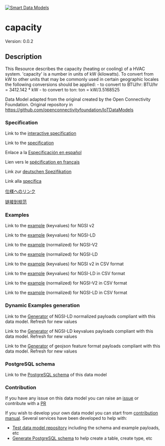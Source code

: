 [![Smart Data Models](https://smartdatamodels.org/wp-content/uploads/2022/01/SmartDataModels_logo.png "Logo")](https://smartdatamodels.org)
# capacity
Version: 0.0.2

## Description 

This Resource describes the capacity (heating or cooling) of a HVAC system. 'capacity' is a number in units of kW (kilowatts). To convert from kW to other units that may be commonly used in certain geographic locales the following conversions should be applied: - to convert to BTU/hr: BTU/hr = 3412.142 * kW - to convert to ton: ton = kW/3.5168525

Data Model adapted from the original created by the Open Connectivity Foundation. Original repository in https://github.com/openconnectivityfoundation/IoTDataModels
### Specification

Link to the [interactive specification](https://swagger.lab.fiware.org/?url=https://smart-data-models.github.io/dataModel.OCF/capacity/swagger.yaml)

Link to the [specification](https://github.com/smart-data-models/dataModel.OCF/blob/master/capacity/doc/spec.md)

Enlace a la [Especificación en español](https://github.com/smart-data-models/dataModel.OCF/blob/master/capacity/doc/spec_ES.md)

Lien vers le [spécification en français](https://github.com/smart-data-models/dataModel.OCF/blob/master/capacity/doc/spec_FR.md)

Link zur [deutschen Spezifikation](https://github.com/smart-data-models/dataModel.OCF/blob/master/capacity/doc/spec_DE.md)

Link alla [specifica](https://github.com/smart-data-models/dataModel.OCF/blob/master/capacity/doc/spec_IT.md)

[仕様へのリンク](https://github.com/smart-data-models/dataModel.OCF/blob/master/capacity/doc/spec_JA.md)

[链接到规范](https://github.com/smart-data-models/dataModel.OCF/blob/master/capacity/doc/spec_ZH.md)
### Examples

Link to the [example](https://smart-data-models.github.io/dataModel.OCF/capacity/examples/example.json) (keyvalues) for NGSI v2

Link to the [example](https://smart-data-models.github.io/dataModel.OCF/capacity/examples/example.jsonld) (keyvalues) for NGSI-LD

Link to the [example](https://smart-data-models.github.io/dataModel.OCF/capacity/examples/example-normalized.json) (normalized) for NGSI-V2

Link to the [example](https://smart-data-models.github.io/dataModel.OCF/capacity/examples/example-normalized.jsonld) (normalized) for NGSI-LD

Link to the [example](https://smart-data-models.github.io/dataModel.OCF/capacity/examples/example.json.csv) (keyvalues) for NGSI v2 in CSV format

Link to the [example](https://smart-data-models.github.io/dataModel.OCF/capacity/examples/example.jsonld.csv) (keyvalues) for NGSI-LD in CSV format

Link to the [example](https://smart-data-models.github.io/dataModel.OCF/capacity/examples/example-normalized.json.csv) (normalized) for NGSI-V2 in CSV format

Link to the [example](https://smart-data-models.github.io/dataModel.OCF/capacity/examples/example-normalized.jsonld.csv) (normalized) for NGSI-LD in CSV format
### Dynamic Examples generation

Link to the [Generator](https://smartdatamodels.org/extra/ngsi-ld_generator.php?schemaUrl=https://raw.githubusercontent.com/smart-data-models/dataModel.OCF/master/capacity/schema.json&email=info@smartdatamodels.org) of NGSI-LD normalized payloads compliant with this data model. Refresh for new values

Link to the [Generator](https://smartdatamodels.org/extra/ngsi-ld_generator_keyvalues.php?schemaUrl=https://raw.githubusercontent.com/smart-data-models/dataModel.OCF/master/capacity/schema.json&email=info@smartdatamodels.org) of NGSI-LD keyvalues payloads compliant with this data model. Refresh for new values

Link to the [Generator](https://smartdatamodels.org/extra/geojson_features_generator.php?schemaUrl=https://raw.githubusercontent.com/smart-data-models/dataModel.OCF/master/capacity/schema.json&email=info@smartdatamodels.org) of geojson feature format payloads compliant with this data model. Refresh for new values
### PostgreSQL schema

Link to the [PostgreSQL schema](https://smart-data-models.github.io/dataModel.OCF/capacity/schema.sql) of this data model
### Contribution

 If you have any issue on this data model you can raise an [issue](https://github.com/smart-data-models/dataModel.OCF/issues)  or contribute with a [PR](https://github.com/smart-data-models/dataModel.OCF/pulls)

 If you wish to develop your own data model you can start from [contribution manual](https://bit.ly/contribution_manual). Several services have been developed to help with: 
 - [Test data model repository](https://smartdatamodels.org/index.php/data-models-contribution-api/) including the schema and example payloads, etc
 - [Generate PostgreSQL schema](https://smartdatamodels.org/index.php/sql-service/) to help create a table, create type, etc